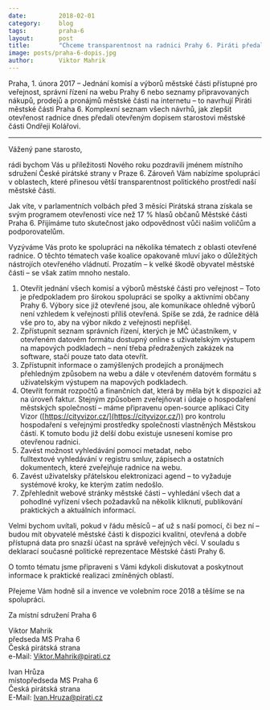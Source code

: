 ```yaml
---
date:         2018-02-01
category:     blog
tags:         praha-6
layout:       post
title:        "Chceme transparentnost na radnici Prahy 6. Piráti předali otevřený dopis starostovi" 
image: posts/praha-6-dopis.jpg
author:       Viktor Mahrik
---
```


Praha, 1. února 2017 – Jednání komisí a výborů městské části přístupné pro veřejnost, správní řízení na webu Prahy 6 nebo seznamy připravovaných nákupů, prodejů a pronájmů městské části na internetu – to navrhují Piráti městské části Praha 6. Komplexní seznam všech návrhů, jak zlepšit otevřenost radnice dnes předali otevřeným dopisem starostovi městské části Ondřeji Kolářovi. 

----

Vážený pane starosto,

rádi bychom Vás u příležitosti Nového roku pozdravili jménem místního sdružení České pirátské strany v Praze 6. Zároveň Vám nabízíme spolupráci v oblastech, které přinesou větší transparentnost politického prostředí naší městské části.

Jak víte, v parlamentních volbách před 3 měsíci Pirátská strana získala se svým programem otevřenosti více než 17 % hlasů občanů Městské části Praha 6. Přijímáme tuto skutečnost jako odpovědnost vůči našim voličům a podporovatelům.

Vyzýváme Vás proto ke spolupráci na několika tématech z oblasti otevřené radnice. 
O těchto tématech vaše koalice opakovaně mluví jako o důležitých nástrojích otevřeného vládnutí. Prozatím – k velké škodě obyvatel městské části – se však zatím mnoho nestalo. 

1. Otevřít jednání všech komisí a výborů městské části pro veřejnost – Toto je předpokladem pro širokou spolupráci se spolky a aktivními občany Prahy 6. Výbory sice již otevřené jsou, ale komunikace ohledně výborů není vzhledem k veřejnosti příliš otevřená. Spíše se zdá, že radnice dělá vše pro to, aby na výbor nikdo z veřejnosti nepřišel.
2. Zpřístupnit seznam správních řízení, kterých je MČ účastníkem, v otevřeném datovém formátu dostupný online s uživatelským výstupem na mapových podkladech – není třeba předražených zakázek na software, stačí pouze tato data otevřít.
3. Zpřístupnit informace o zamýšlených prodejích a pronájmech přehledným způsobem na webu a dále v otevřeném datovém formátu s uživatelským výstupem na mapových podkladech.
4. Otevřít formát rozpočtů a finančních dat, která by měla být k dispozici až na úroveň faktur. Stejným způsobem zveřejňovat i údaje o hospodaření městských společností – máme připravenu open-source aplikaci City Vizor ([https://cityvizor.cz/](https://cityvizor.cz/)) pro kontrolu hospodaření s veřejnými prostředky společností vlastněných Městskou částí. K tomuto bodu již delší dobu existuje usnesení komise pro otevřenou radnici.
5. Zavést možnost vyhledávání pomocí metadat, nebo fulltextové vyhledávání v registru smluv, zápisech a ostatních dokumentech, které zveřejňuje radnice na webu.
6. Zavést uživatelsky přátelskou elektronizaci agend – to vyžaduje systémové kroky, ke kterým zatím nedošlo. 
7. Zpřehlednit webové stránky městské části – vyhledání všech dat a pohodlné vyřízení všech požadavků na několik kliknutí, publikování praktických a aktuálních informací. 

Velmi bychom uvítali, pokud v řádu měsíců – ať už s naší pomocí, či bez ní – budou mít obyvatelé městské části k dispozici kvalitní, otevřená a dobře přístupná data pro snazší účast na správě veřejných věcí. V souladu s deklarací současné politické reprezentace Městské části Prahy 6.

O tomto tématu jsme připraveni s Vámi kdykoli diskutovat a poskytnout informace k praktické realizaci zmíněných oblastí.

Přejeme Vám hodně sil a invence ve volebním roce 2018 a těšíme se na spolupráci.

Za místní sdružení Praha 6

Viktor Mahrik<br/>
předseda MS Praha 6<br/>
Česká pirátská strana<br/>
e-Mail: Viktor.Mahrik@pirati.cz<br/>


Ivan Hrůza<br/>
místopředseda MS Praha 6<br/>
Česká pirátská strana<br/>
E-Mail: Ivan.Hruza@pirati.cz<br/>


